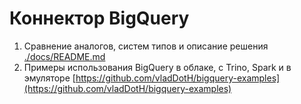 # Коннектор BigQuery

1. Сравнение аналогов, систем типов и описание решения [./docs/README.md](./docs/README.md)
2. Примеры использования BigQuery в облаке, с Trino, Spark и в эмуляторе 
[https://github.com/vladDotH/bigquery-examples](https://github.com/vladDotH/bigquery-examples)